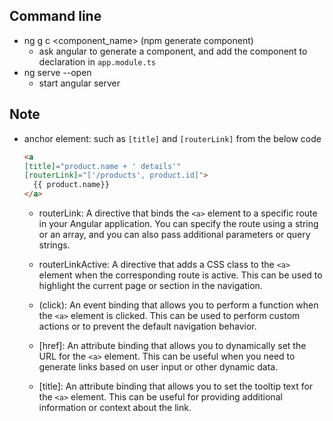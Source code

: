 ## Command line
- ng g c <component_name> (npm generate component)
    - ask angular to generate a component, and add the component to declaration in `app.module.ts`
- ng serve --open
    - start angular server


## Note
- anchor element: such as `[title]` and `[routerLink]` from the below code
    ``` HTML
    <a 
    [title]="product.name + ' details'"
    [routerLink]="['/products', product.id]">
      {{ product.name}}
    </a>
    ```
    - routerLink: A directive that binds the `<a>` element to a specific route in your Angular application. You can specify the route using a string or an array, and you can also pass additional parameters or query strings.

    - routerLinkActive: A directive that adds a CSS class to the `<a>` element when the corresponding route is active. This can be used to highlight the current page or section in the navigation.

    - (click): An event binding that allows you to perform a function when the `<a>` element is clicked. This can be used to perform custom actions or to prevent the default navigation behavior.

    - [href]: An attribute binding that allows you to dynamically set the URL for the `<a>` element. This can be useful when you need to generate links based on user input or other dynamic data.
    
    - [title]: An attribute binding that allows you to set the tooltip text for the `<a>` element. This can be useful for providing additional information or context about the link.